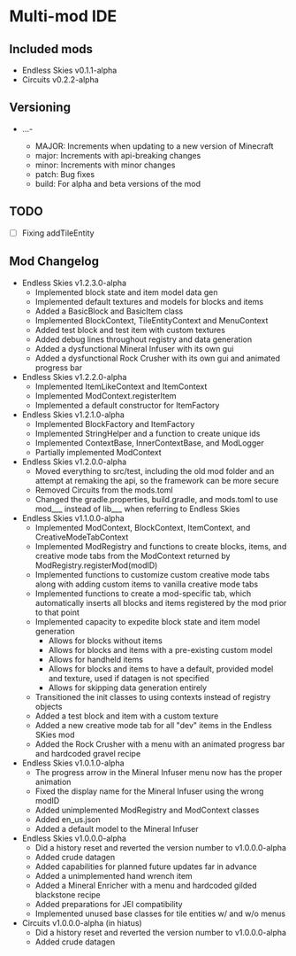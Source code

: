 # Multi-mod IDE

## Included mods
- Endless Skies v0.1.1-alpha
- Circuits v0.2.2-alpha

## Versioning
- <MAJOR>.<major>.<minor>.<patch>-<build>
  - MAJOR: Increments when updating to a new version of Minecraft
  - major: Increments with api-breaking changes
  - minor: Increments with minor changes
  - patch: Bug fixes
  - build: For alpha and beta versions of the mod

## TODO
- [ ] Fixing addTileEntity
## Mod Changelog
- Endless Skies v1.2.3.0-alpha
  - Implemented block state and item model data gen
  - Implemented default textures and models for blocks and items
  - Added a BasicBlock and BasicItem class
  - Implemented BlockContext, TileEntityContext and MenuContext
  - Added test block and test item with custom textures
  - Added debug lines throughout registry and data generation
  - Added a dysfunctional Mineral Infuser with its own gui
  - Added a dysfunctional Rock Crusher with its own gui and animated progress bar
- Endless Skies v1.2.2.0-alpha
  - Implemented ItemLikeContext and ItemContext
  - Implemented ModContext.registerItem
  - Implemented a default constructor for ItemFactory
- Endless Skies v1.2.1.0-alpha
  - Implemented BlockFactory and ItemFactory
  - Implemented StringHelper and a function to create unique ids
  - Implemented ContextBase, InnerContextBase, and ModLogger
  - Partially implemented ModContext
- Endless Skies v1.2.0.0-alpha
  - Moved everything to src/test, including the old mod folder and an attempt at remaking the api, so the framework can be more secure
  - Removed Circuits from the mods.toml
  - Changed the gradle.properties, build.gradle, and mods.toml to use mod___ instead of lib___ when referring to Endless Skies
- Endless Skies v1.1.0.0-alpha
  - Implemented ModContext, BlockContext, ItemContext, and CreativeModeTabContext
  - Implemented ModRegistry and functions to create blocks, items, and creative mode tabs from the ModContext returned by ModRegistry.registerMod(modID)
  - Implemented functions to customize custom creative mode tabs along with adding custom items to vanilla creative mode tabs
  - Implemented functions to create a mod-specific tab, which automatically inserts all blocks and items registered by the mod prior to that point
  - Implemented capacity to expedite block state and item model generation
    - Allows for blocks without items
    - Allows for blocks and items with a pre-existing custom model
    - Allows for handheld items
    - Allows for blocks and items to have a default, provided model and texture, used if datagen is not specified
    - Allows for skipping data generation entirely
  - Transitioned the init classes to using contexts instead of registry objects
  - Added a test block and item with a custom texture
  - Added a new creative mode tab for all "dev" items in the Endless SKies mod
  - Added the Rock Crusher with a menu with an animated progress bar and hardcoded gravel recipe
- Endless Skies v1.0.1.0-alpha
  - The progress arrow in the Mineral Infuser menu now has the proper animation
  - Fixed the display name for the Mineral Infuser using the wrong modID
  - Added unimplemented ModRegistry and ModContext classes
  - Added en_us.json
  - Added a default model to the Mineral Infuser
- Endless Skies v1.0.0.0-alpha
  - Did a history reset and reverted the version number to v1.0.0.0-alpha
  - Added crude datagen
  - Added capabilities for planned future updates far in advance
  - Added a unimplemented hand wrench item
  - Added a Mineral Enricher with a menu and hardcoded gilded blackstone recipe
  - Added preparations for JEI compatibility
  - Implemented unused base classes for tile entities w/ and w/o menus
- Circuits v1.0.0.0-alpha (in hiatus)
  - Did a history reset and reverted the version number to v1.0.0.0-alpha
  - Added crude datagen